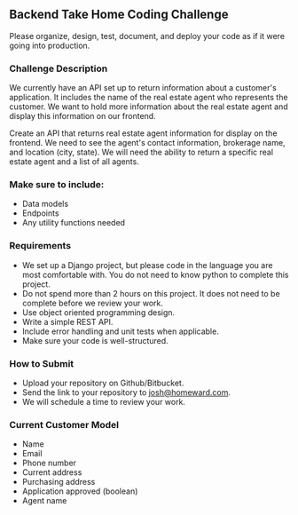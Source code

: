 ## Backend Take Home Coding Challenge

Please organize, design, test, document, and deploy your code as if it were going into production.

### Challenge Description

We currently have an API set up to return information about a customer's application. It includes the name of
the real estate agent who represents the customer. We want to hold more information about the real estate agent and
display this information on our frontend.

Create an API that returns real estate agent information for display on the frontend. We need to see the agent's contact
information, brokerage name, and location (city, state). We will need the ability to return a specific real estate
agent and a list of all agents.

### Make sure to include:
- Data models
- Endpoints
- Any utility functions needed

### Requirements
- We set up a Django project, but please code in the language you are most comfortable with. You do not need to know
  python to complete this project.
- Do not spend more than 2 hours on this project. It does not need to be complete before we review your work. 
- Use object oriented programming design. 
- Write a simple REST API.
- Include error handling and unit tests when applicable.
- Make sure your code is well-structured.

### How to Submit
- Upload your repository on Github/Bitbucket.
- Send the link to your repository to josh@homeward.com.
- We will schedule a time to review your work.

### Current Customer Model
- Name
- Email
- Phone number
- Current address
- Purchasing address
- Application approved (boolean)
- Agent name
